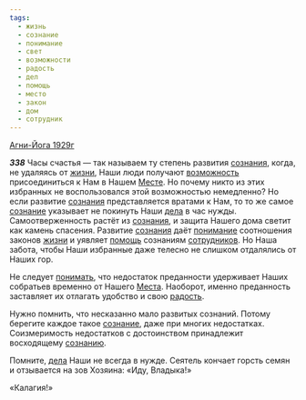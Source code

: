 ```yaml
---
tags:
  - жизнь
  - сознание
  - понимание
  - свет
  - возможности
  - радость
  - дел
  - помощь
  - место
  - закон
  - дом
  - сотрудник
---
```


[Агни-Йога 1929г](https://127.0.0.1:4002/agni/1929)

___338___
Часы счастья — так называем ту степень развития [сознания](../../../tags/#[сознание](../../../tags/#сознание)), когда, не удаляясь от [жизни](../../../tags/#жизнь), Наши люди получают [возможность](../../../tags/#возможности) присоединиться к Нам в Нашем [Месте](../../../tags/#место). Но почему никто из этих избранных не воспользовался этой возможностью немедленно? Но если развитие [сознания](../../../tags/#[сознание](../../../tags/#сознание)) представляется вратами к Нам, то то же самое [сознание](../../../tags/#сознание) указывает не покинуть Наши [дела](../../../tags/#дел) в час нужды. Самоотверженность растёт из [сознания](../../../tags/#[сознание](../../../tags/#сознание)), и защита Нашего дома светит как камень спасения. Развитие [сознания](../../../tags/#[сознание](../../../tags/#сознание)) даёт [понимание](../../../tags/#понимание) соотношения законов [жизни](../../../tags/#жизнь) и уявляет [помощь](../../../tags/#помощь) сознаниям [сотрудников](../../../tags/#сотрудник). Но Наша забота, чтобы Наши избранные даже телесно не слишком отдалялись от Наших гор.   

Не следует [понимать](../../../tags/#понимание), что недостаток преданности удерживает Наших собратьев временно от Нашего [Места](../../../tags/#место). Наоборот, именно преданность заставляет их отлагать удобство и свою [радость](../../../tags/#радость).   

Нужно помнить, что несказанно мало развитых сознаний. Потому берегите каждое такое [сознание](../../../tags/#сознание), даже при многих недостатках. Соизмеримость недостатков с достоинством принадлежит восходящему [сознанию](../../../tags/#сознание).   

Помните, [дела](../../../tags/#дел) Наши не всегда в нужде. Сеятель кончает горсть семян и отзывается на зов Хозяина: «Иду, Владыка!»   

«Калагия!»